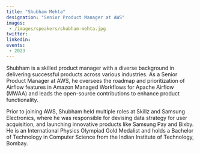 ```yaml
---
title: "Shubham Mehta"
designation: "Senior Product Manager at AWS"
images:
 - /images/speakers/shubham-mehta.jpg
twitter: 
linkedin: 
events:
 - 2023
---
```


Shubham is a skilled product manager with a diverse background in delivering successful products across various industries. As a Senior Product Manager at AWS, he oversees the roadmap and prioritization of Airflow features in Amazon Managed Workflows for Apache Airflow (MWAA) and leads the open-source contributions to enhance product functionality. 



Prior to joining AWS, Shubham held multiple roles at Skillz and Samsung Electronics, where he was responsible for devising data strategy for user acquisition, and launching innovative products like Samsung Pay and Bixby. He is an International Physics Olympiad Gold Medalist and holds a Bachelor of Technology in Computer Science from the Indian Institute of Technology, Bombay.